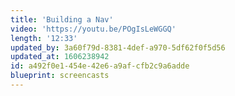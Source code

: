 ```yaml
---
title: 'Building a Nav'
video: 'https://youtu.be/POgIsLeWGGQ'
length: '12:33'
updated_by: 3a60f79d-8381-4def-a970-5df62f0f5d56
updated_at: 1606238942
id: a492f0e1-454e-42e6-a9af-cfb2c9a6adde
blueprint: screencasts
---
```

